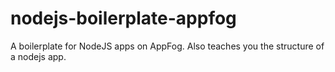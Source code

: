 nodejs-boilerplate-appfog
=========================

A boilerplate for NodeJS apps on AppFog. Also teaches you the structure of a nodejs app.
